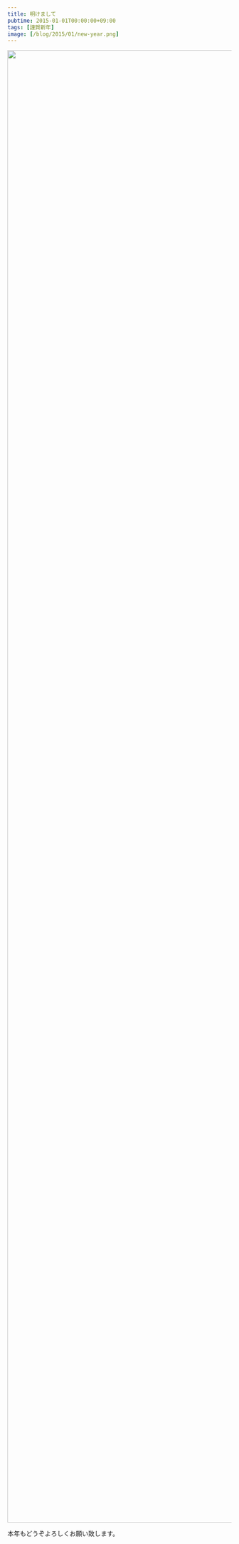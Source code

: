 ```yaml
---
title: 明けまして
pubtime: 2015-01-01T00:00:00+09:00
tags: [謹賀新年]
image: [/blog/2015/01/new-year.png]
---
```


<div style="text-align: center"><img alt="明けましておめでとうございます" src="/blog/2015/01/new-year.png" width="2550" height="3300" /></div>

本年もどうぞよろしくお願い致します。

